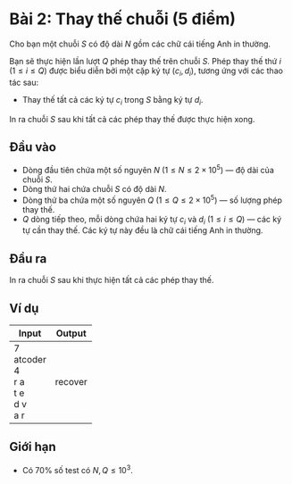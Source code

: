 # Bài 2: Thay thế chuỗi (5 điểm)

Cho bạn một chuỗi $S$ có độ dài $N$ gồm các chữ cái tiếng Anh in thường.

Bạn sẽ thực hiện lần lượt $Q$ phép thay thế trên chuỗi $S$. Phép thay thế thứ $i$ $(1 \leq i \leq Q)$ được biểu diễn bởi một cặp ký tự $(c_i, d_i)$, tương ứng với các thao tác sau:

- Thay thế tất cả các ký tự $c_i$ trong $S$ bằng ký tự $d_i$.

In ra chuỗi $S$ sau khi tất cả các phép thay thế được thực hiện xong.

## Đầu vào

- Dòng đầu tiên chứa một số nguyên $N$ $(1 \leq N \leq 2 \times 10^5)$ — độ dài của chuỗi $S$.
- Dòng thứ hai chứa chuỗi $S$ có độ dài $N$.
- Dòng thứ ba chứa một số nguyên $Q$ $(1 \leq Q \leq 2 \times 10^5)$ — số lượng phép thay thế.
- $Q$ dòng tiếp theo, mỗi dòng chứa hai ký tự $c_i$ và $d_i$ $(1 \leq i \leq Q)$ — các ký tự cần thay thế. Các ký tự này đều là chữ cái tiếng Anh in thường.

## Đầu ra

In ra chuỗi $S$ sau khi thực hiện tất cả các phép thay thế.

## Ví dụ

| Input                                         | Output  |
| --------------------------------------------- | ------- |
| 7<br>atcoder<br>4<br>r a<br>t e<br>d v<br>a r | recover |

## Giới hạn

- Có $70\%$ số test có $N, Q \leq 10^3$.